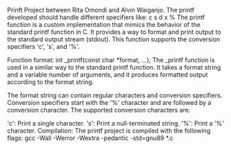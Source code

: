 Prinft Project between Rita Omondi and Alvin Waiganjo.
The printf developed should handle different specifiers like:
c
s
d
x
%
The printf function is a custom implementation that mimics the behavior of the standard printf function in C. It provides a way to format and print output to the standard output stream (stdout). This function supports the conversion specifiers 'c', 's', and '%'.

Function format:
int _printf(const char *format, ...);
The _printf function is used in a similar way to the standard printf function. It takes a format string and a variable number of arguments, and it produces formatted output according to the format string.

The format string can contain regular characters and conversion specifiers. Conversion specifiers start with the '%' character and are followed by a conversion character. The supported conversion characters are:

'c': Print a single character.
's': Print a null-terminated string.
'%': Print a '%' character.
Compilation:
The printf project is compiled with the following flags:
gcc -Wall -Werror -Wextra -pedantic -std=gnu89 *.c
